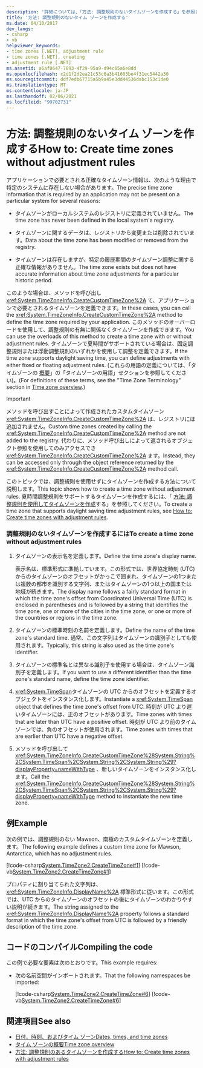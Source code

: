 ```yaml
---
description: '詳細については、「方法: 調整規則のないタイムゾーンを作成する」を参照してください。'
title: '方法: 調整規則のないタイム ゾーンを作成する'
ms.date: 04/10/2017
dev_langs:
- csharp
- vb
helpviewer_keywords:
- time zones [.NET], adjustment rule
- time zones [.NET], creating
- adjustment rule [.NET]
ms.assetid: a6af8647-7893-4f29-95a9-d94c65a6e8dd
ms.openlocfilehash: c2d1f2d2ea21c53c6a3b41603be4f31ec5442a30
ms.sourcegitcommit: ddf7edb67715a5b9a45e3dd44536dabc153c1de0
ms.translationtype: MT
ms.contentlocale: ja-JP
ms.lasthandoff: 02/06/2021
ms.locfileid: "99702731"
---
```

# <a name="how-to-create-time-zones-without-adjustment-rules"></a><span data-ttu-id="0259d-103">方法: 調整規則のないタイム ゾーンを作成する</span><span class="sxs-lookup"><span data-stu-id="0259d-103">How to: Create time zones without adjustment rules</span></span>

<span data-ttu-id="0259d-104">アプリケーションで必要とされる正確なタイムゾーン情報は、次のような理由で特定のシステムに存在しない場合があります。</span><span class="sxs-lookup"><span data-stu-id="0259d-104">The precise time zone information that is required by an application may not be present on a particular system for several reasons:</span></span>

- <span data-ttu-id="0259d-105">タイムゾーンがローカルシステムのレジストリに定義されていません。</span><span class="sxs-lookup"><span data-stu-id="0259d-105">The time zone has never been defined in the local system's registry.</span></span>

- <span data-ttu-id="0259d-106">タイムゾーンに関するデータは、レジストリから変更または削除されています。</span><span class="sxs-lookup"><span data-stu-id="0259d-106">Data about the time zone has been modified or removed from the registry.</span></span>

- <span data-ttu-id="0259d-107">タイムゾーンは存在しますが、特定の履歴期間のタイムゾーン調整に関する正確な情報がありません。</span><span class="sxs-lookup"><span data-stu-id="0259d-107">The time zone exists but does not have accurate information about time zone adjustments for a particular historic period.</span></span>

<span data-ttu-id="0259d-108">このような場合は、メソッドを呼び出し <xref:System.TimeZoneInfo.CreateCustomTimeZone%2A> て、アプリケーションで必要とされるタイムゾーンを定義できます。</span><span class="sxs-lookup"><span data-stu-id="0259d-108">In these cases, you can call the <xref:System.TimeZoneInfo.CreateCustomTimeZone%2A> method to define the time zone required by your application.</span></span> <span data-ttu-id="0259d-109">このメソッドのオーバーロードを使用して、調整規則の有無に関係なくタイムゾーンを作成できます。</span><span class="sxs-lookup"><span data-stu-id="0259d-109">You can use the overloads of this method to create a time zone with or without adjustment rules.</span></span> <span data-ttu-id="0259d-110">タイムゾーンで夏時間がサポートされている場合は、固定調整規則または浮動調整規則のいずれかを使用して調整を定義できます。</span><span class="sxs-lookup"><span data-stu-id="0259d-110">If the time zone supports daylight saving time, you can define adjustments with either fixed or floating adjustment rules.</span></span> <span data-ttu-id="0259d-111">(これらの用語の定義については、「タイムゾーンの [概要](time-zone-overview.md)」の「タイムゾーンの用語」セクションを参照してください)。</span><span class="sxs-lookup"><span data-stu-id="0259d-111">(For definitions of these terms, see the "Time Zone Terminology" section in [Time zone overview](time-zone-overview.md).)</span></span>

> [!IMPORTANT]
> <span data-ttu-id="0259d-112">メソッドを呼び出すことによって作成されたカスタムタイムゾーン <xref:System.TimeZoneInfo.CreateCustomTimeZone%2A> は、レジストリには追加されません。</span><span class="sxs-lookup"><span data-stu-id="0259d-112">Custom time zones created by calling the <xref:System.TimeZoneInfo.CreateCustomTimeZone%2A> method are not added to the registry.</span></span> <span data-ttu-id="0259d-113">代わりに、メソッド呼び出しによって返されるオブジェクト参照を使用してのみアクセスでき <xref:System.TimeZoneInfo.CreateCustomTimeZone%2A> ます。</span><span class="sxs-lookup"><span data-stu-id="0259d-113">Instead, they can be accessed only through the object reference returned by the <xref:System.TimeZoneInfo.CreateCustomTimeZone%2A> method call.</span></span>

<span data-ttu-id="0259d-114">このトピックでは、調整規則を使用せずにタイムゾーンを作成する方法について説明します。</span><span class="sxs-lookup"><span data-stu-id="0259d-114">This topic shows how to create a time zone without adjustment rules.</span></span> <span data-ttu-id="0259d-115">夏時間調整規則をサポートするタイムゾーンを作成するには、「 [方法: 調整規則を使用してタイムゾーンを作成](create-time-zones-with-adjustment-rules.md)する」を参照してください。</span><span class="sxs-lookup"><span data-stu-id="0259d-115">To create a time zone that supports daylight saving time adjustment rules, see [How to: Create time zones with adjustment rules](create-time-zones-with-adjustment-rules.md).</span></span>

### <a name="to-create-a-time-zone-without-adjustment-rules"></a><span data-ttu-id="0259d-116">調整規則のないタイムゾーンを作成するには</span><span class="sxs-lookup"><span data-stu-id="0259d-116">To create a time zone without adjustment rules</span></span>

1. <span data-ttu-id="0259d-117">タイムゾーンの表示名を定義します。</span><span class="sxs-lookup"><span data-stu-id="0259d-117">Define the time zone's display name.</span></span>

   <span data-ttu-id="0259d-118">表示名は、標準形式に準拠しています。この形式では、世界協定時刻 (UTC) からのタイムゾーンのオフセットがかっこで囲まれ、タイムゾーンの1つまたは複数の都市を識別する文字列、またはタイムゾーンの1つ以上の国または地域が続きます。</span><span class="sxs-lookup"><span data-stu-id="0259d-118">The display name follows a fairly standard format in which the time zone's offset from Coordinated Universal Time (UTC) is enclosed in parentheses and is followed by a string that identifies the time zone, one or more of the cities in the time zone, or one or more of the countries or regions in the time zone.</span></span>

2. <span data-ttu-id="0259d-119">タイムゾーンの標準時刻の名前を定義します。</span><span class="sxs-lookup"><span data-stu-id="0259d-119">Define the name of the time zone's standard time.</span></span> <span data-ttu-id="0259d-120">通常、この文字列はタイムゾーンの識別子としても使用されます。</span><span class="sxs-lookup"><span data-stu-id="0259d-120">Typically, this string is also used as the time zone's identifier.</span></span>

3. <span data-ttu-id="0259d-121">タイムゾーンの標準名とは異なる識別子を使用する場合は、タイムゾーン識別子を定義します。</span><span class="sxs-lookup"><span data-stu-id="0259d-121">If you want to use a different identifier than the time zone's standard name, define the time zone identifier.</span></span>

4. <span data-ttu-id="0259d-122"><xref:System.TimeSpan>タイムゾーンの UTC からのオフセットを定義するオブジェクトをインスタンス化します。</span><span class="sxs-lookup"><span data-stu-id="0259d-122">Instantiate a <xref:System.TimeSpan> object that defines the time zone's offset from UTC.</span></span> <span data-ttu-id="0259d-123">時刻が UTC より遅いタイムゾーンには、正のオフセットがあります。</span><span class="sxs-lookup"><span data-stu-id="0259d-123">Time zones with times that are later than UTC have a positive offset.</span></span> <span data-ttu-id="0259d-124">時刻が UTC より前のタイムゾーンでは、負のオフセットが使用されます。</span><span class="sxs-lookup"><span data-stu-id="0259d-124">Time zones with times that are earlier than UTC have a negative offset.</span></span>

5. <span data-ttu-id="0259d-125">メソッドを呼び出して <xref:System.TimeZoneInfo.CreateCustomTimeZone%28System.String%2CSystem.TimeSpan%2CSystem.String%2CSystem.String%29?displayProperty=nameWithType> 、新しいタイムゾーンをインスタンス化します。</span><span class="sxs-lookup"><span data-stu-id="0259d-125">Call the <xref:System.TimeZoneInfo.CreateCustomTimeZone%28System.String%2CSystem.TimeSpan%2CSystem.String%2CSystem.String%29?displayProperty=nameWithType> method to instantiate the new time zone.</span></span>

## <a name="example"></a><span data-ttu-id="0259d-126">例</span><span class="sxs-lookup"><span data-stu-id="0259d-126">Example</span></span>

<span data-ttu-id="0259d-127">次の例では、調整規則のない Mawson、南極のカスタムタイムゾーンを定義します。</span><span class="sxs-lookup"><span data-stu-id="0259d-127">The following example defines a custom time zone for Mawson, Antarctica, which has no adjustment rules.</span></span>

[!code-csharp[System.TimeZone2.CreateTimeZone#1](../../../samples/snippets/csharp/VS_Snippets_CLR_System/system.TimeZone2.CreateTimeZone/cs/System.TimeZone2.CreateTimeZone.cs#1)]
[!code-vb[System.TimeZone2.CreateTimeZone#1](../../../samples/snippets/visualbasic/VS_Snippets_CLR_System/system.TimeZone2.CreateTimeZone/vb/System.TimeZone2.CreateTimeZone.vb#1)]

<span data-ttu-id="0259d-128">プロパティに割り当てられた文字列は、 <xref:System.TimeZoneInfo.DisplayName%2A> 標準形式に従います。この形式では、UTC からのタイムゾーンのオフセットの後にタイムゾーンのわかりやすい説明が続きます。</span><span class="sxs-lookup"><span data-stu-id="0259d-128">The string assigned to the <xref:System.TimeZoneInfo.DisplayName%2A> property follows a standard format in which the time zone's offset from UTC is followed by a friendly description of the time zone.</span></span>

## <a name="compiling-the-code"></a><span data-ttu-id="0259d-129">コードのコンパイル</span><span class="sxs-lookup"><span data-stu-id="0259d-129">Compiling the code</span></span>

<span data-ttu-id="0259d-130">この例で必要な要素は次のとおりです。</span><span class="sxs-lookup"><span data-stu-id="0259d-130">This example requires:</span></span>

- <span data-ttu-id="0259d-131">次の名前空間がインポートされます。</span><span class="sxs-lookup"><span data-stu-id="0259d-131">That the following namespaces be imported:</span></span>

  [!code-csharp[System.TimeZone2.CreateTimeZone#6](../../../samples/snippets/csharp/VS_Snippets_CLR_System/system.TimeZone2.CreateTimeZone/cs/System.TimeZone2.CreateTimeZone.cs#6)]
  [!code-vb[System.TimeZone2.CreateTimeZone#6](../../../samples/snippets/visualbasic/VS_Snippets_CLR_System/system.TimeZone2.CreateTimeZone/vb/System.TimeZone2.CreateTimeZone.vb#6)]

## <a name="see-also"></a><span data-ttu-id="0259d-132">関連項目</span><span class="sxs-lookup"><span data-stu-id="0259d-132">See also</span></span>

- [<span data-ttu-id="0259d-133">日付、時刻、およびタイム ゾーン</span><span class="sxs-lookup"><span data-stu-id="0259d-133">Dates, times, and time zones</span></span>](index.md)
- [<span data-ttu-id="0259d-134">タイム ゾーンの概要</span><span class="sxs-lookup"><span data-stu-id="0259d-134">Time zone overview</span></span>](time-zone-overview.md)
- [<span data-ttu-id="0259d-135">方法: 調整規則のあるタイムゾーンを作成する</span><span class="sxs-lookup"><span data-stu-id="0259d-135">How to: Create time zones with adjustment rules</span></span>](create-time-zones-with-adjustment-rules.md)
